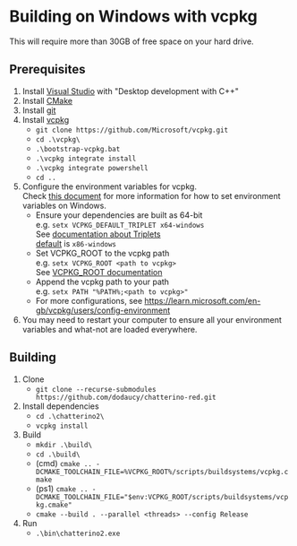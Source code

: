 # Building on Windows with vcpkg

This will require more than 30GB of free space on your hard drive.

## Prerequisites

1. Install [Visual Studio](https://visualstudio.microsoft.com/) with "Desktop development with C++"
1. Install [CMake](https://cmake.org/)
1. Install [git](https://git-scm.com/)
1. Install [vcpkg](https://vcpkg.io/)
   - `git clone https://github.com/Microsoft/vcpkg.git`
   - `cd .\vcpkg\`
   - `.\bootstrap-vcpkg.bat`
   - `.\vcpkg integrate install`
   - `.\vcpkg integrate powershell`
   - `cd ..`
1. Configure the environment variables for vcpkg.  
    Check [this document](https://gist.github.com/mitchmindtree/92c8e37fa80c8dddee5b94fc88d1288b#setting-an-environment-variable-on-windows) for more information for how to set environment variables on Windows.
   - Ensure your dependencies are built as 64-bit  
     e.g. `setx VCPKG_DEFAULT_TRIPLET x64-windows`  
     See [documentation about Triplets](https://learn.microsoft.com/en-gb/vcpkg/users/triplets)  
     [default](https://github.com/microsoft/vcpkg/blob/master/docs/users/triplets.md#additional-remarks) is `x86-windows`
   - Set VCPKG_ROOT to the vcpkg path  
     e.g. `setx VCPKG_ROOT <path to vcpkg>`  
     See [VCPKG_ROOT documentation](https://learn.microsoft.com/en-gb/vcpkg/users/config-environment#vcpkg_root)
   - Append the vcpkg path to your path  
     e.g. `setx PATH "%PATH%;<path to vcpkg>"`
   - For more configurations, see https://learn.microsoft.com/en-gb/vcpkg/users/config-environment
1. You may need to restart your computer to ensure all your environment variables and what-not are loaded everywhere.

## Building

1. Clone
   - `git clone --recurse-submodules https://github.com/dodaucy/chatterino-red.git`
1. Install dependencies
   - `cd .\chatterino2\`
   - `vcpkg install`
1. Build
   - `mkdir .\build\`
   - `cd .\build\`
   - (cmd) `cmake .. -DCMAKE_TOOLCHAIN_FILE=%VCPKG_ROOT%/scripts/buildsystems/vcpkg.cmake`
   - (ps1) `cmake .. -DCMAKE_TOOLCHAIN_FILE="$env:VCPKG_ROOT/scripts/buildsystems/vcpkg.cmake"`
   - `cmake --build . --parallel <threads> --config Release`
1. Run
   - `.\bin\chatterino2.exe`
